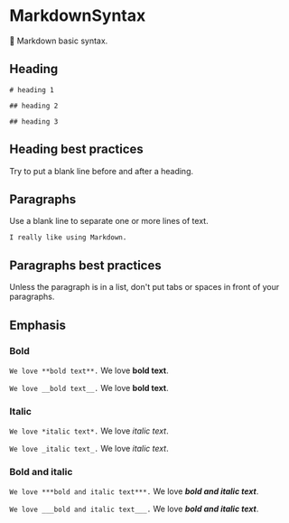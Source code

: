 # MarkdownSyntax
💙 Markdown basic syntax.

## Heading

``# heading 1``

``## heading 2``

``## heading 3``

## Heading best practices

Try to put a blank line before and after a heading.

## Paragraphs

Use a blank line to separate one or more lines of text.

``I really like using Markdown.``

## Paragraphs best practices

Unless the paragraph is in a list, don't put tabs or spaces in front of your paragraphs.

## Emphasis

### Bold

``We love **bold text**.`` We love **bold text**.

``We love __bold text__.`` We love __bold text__.

### Italic

``We love *italic text*.`` We love *italic text*.

``We love _italic text_.`` We love _italic text_.

### Bold and italic

``We love ***bold and italic text***.`` We love ***bold and italic text***.

``We love ___bold and italic text___.`` We love ___bold and italic text___.
